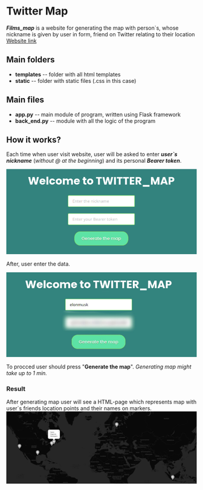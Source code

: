 # Twitter Map
***Films_map*** is a website for generating the map with person`s, whose nickname is given by user in form, friend on Twitter relating to their location
[Website link](http://bohdanmykhayliv.pythonanywhere.com/)
## Main folders 
- **templates** -- folder with all html templates
- **static** -- folder with static files (.css in this case)

## Main files
- **app.py** -- main module of program, written using Flask framework
- **back_end.py** -- module with all the logic of the program

## How it works?
Each time when user visit website, user will be asked to enter ***user`s nickname*** (*without @ at the beginning*) and its personal ***Bearer token***.

![](images/main_screen_empty.png)

After, user enter the data.

![](images/main_screen_blured_token.jpg)

To procced user should press "**Generate the map**".
*Generating map might take up to 1 min.*

### Result
After generating map user will see a HTML-page which represents map with user`s friends location points and their names on markers.
![](images/result.png)
